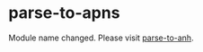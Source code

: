 # parse-to-apns
Module name changed. 
Please visit [parse-to-anh](https://github.com/amiturgman/parse-to-anh.git).
